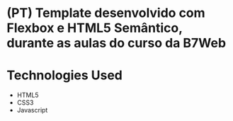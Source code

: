 # (PT) Template desenvolvido com Flexbox e HTML5 Semântico, durante as aulas do curso da B7Web 
# Technologies Used 
- HTML5
- CSS3
- Javascript
